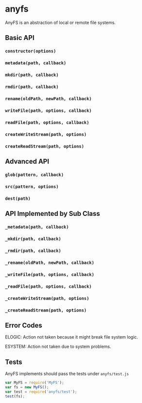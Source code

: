 # anyfs

AnyFS is an abstraction of local or remote file systems.

## Basic API

### `constructor(options)`

### `metadata(path, callback)`

### `mkdir(path, callback)`

### `rmdir(path, callback)`

### `rename(oldPath, newPath, callback)`

### `writeFile(path, options, callback)`

### `readFile(path, options, callback)`

### `createWriteStream(path, options)`

### `createReadStream(path, options)`

## Advanced API

### `glob(pattern, callback)`

### `src(pattern, options)`

### `dest(path)`

## API Implemented by Sub Class

### `_metadata(path, callback)`

### `_mkdir(path, callback)`

### `_rmdir(path, callback)`

### `_rename(oldPath, newPath, callback)`

### `_writeFile(path, options, callback)`

### `_readFile(path, options, callback)`

### `_createWriteStream(path, options)`

### `_createReadStream(path, options)`

## Error Codes

ELOGIC: Action not taken because it might break file system logic.

ESYSTEM: Action not taken due to system problems.

## Tests

AnyFS implements should pass the tests under `anyfs/test.js`

```js
var MyFS = require('MyFS');
var fs = new MyFS();
var test = require('anyfs/test');
test(fs);
```